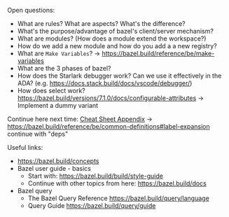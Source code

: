 Open questions:
- What are rules? What are aspects? What's the difference?
- What's the purpose/advantage of bazel's client/server mechanism?
- What are modules? (How does a module extend the workspace?)
- How do we add a new module and how do you add a a new registry?
- What are `Make Variables`? -> https://bazel.build/reference/be/make-variables
- What are the 3 phases of bazel?
- How does the Starlark debugger work? Can we use it effectively in the ADA? (e.g. https://docs.stack.build/docs/vscode/debugger/)
- How does select work? https://bazel.build/versions/7.1.0/docs/configurable-attributes -> Implement a dummy variant

Continue here next time:
    [Cheat Sheet Appendix](https://pace-docs.azurewebsites.net/pace/main/docs/developer/design_and_develop/software_development_with_bazel/bazel_cheatsheet.html#appendix)
        -> https://bazel.build/reference/be/common-definitions#label-expansion continue with "deps"

Useful links:
- https://bazel.build/concepts
- Bazel user guide - basics
  - Start with: https://bazel.build/build/style-guide
  - Continue with other topics from here: https://bazel.build/docs
- Bazel query
  - The Bazel Query Reference https://bazel.build/query/language
  - Query Guide https://bazel.build/query/guide
